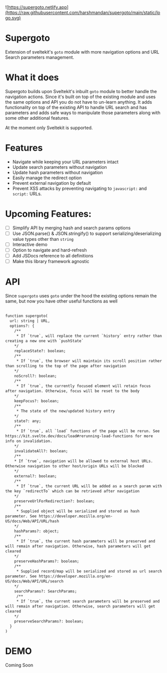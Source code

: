 ![https://supergoto.netlify.app](https://raw.githubusercontent.com/harshmandan/supergoto/main/static/logo.svg)

# Supergoto

Extension of sveltekit's `goto` module with more navigation options and URL Search parameters management.

# What it does

Supergoto builds upon Sveltekit's inbuilt `goto` module to better handle the navigation actions. Since it's built on top of the existing module and uses the same options and API you do not have to un-learn anything. It adds functionality on top of the existing API to handle URL search and has parameters and adds safe ways to manipulate those parameters along with some other additional features.

At the moment only Sveltekit is supported.

# Features

- Navigate while keeping your URL parameters intact
- Update search parameters without navigation
- Update hash parameters without navigation
- Easily manage the redirect option
- Prevent external navigation by default
- Prevent XSS attacks by preventing navigating to `javascript:` and `script:` URLs.

# Upcoming Features:

- [ ] Simplify API by merging hash and search params options
- [ ] Use JSON.parse() & JSON.stringify() to support serializing/deserializing value types other than `string`
- [ ] Interactive demo
- [ ] Option to navigate and hard-refresh
- [ ] Add JSDocs reference to all definitions
- [ ] Make this library framework agnostic

# API

Since `supergoto` uses `goto` under the hood the existing options remain the same, but now you have other useful functions as well

```

function supergoto(
  url: string | URL,
  options?: {
    /**
     * If `true`, will replace the current `history` entry rather than creating a new one with `pushState`
    */
    replaceState?: boolean;
    /**
     * If `true`, the browser will maintain its scroll position rather than scrolling to the top of the page after navigation
    */
    noScroll?: boolean;
    /**
     * If `true`, the currently focused element will retain focus after navigation. Otherwise, focus will be reset to the body
    */
    keepFocus?: boolean;
    /**
     * The state of the new/updated history entry
    */
    state?: any;
    /**
     * If `true`, all `load` functions of the page will be rerun. See https://kit.svelte.dev/docs/load#rerunning-load-functions for more info on invalidation.
    */
    invalidateAll?: boolean;
    /**
    * If `true`, navigation will be allowed to external host URLs. Otherwise navigation to other host/origin URLs will be blocked
    */
    external?: boolean;
    /**
     * If `true`, the current URL will be added as a search param with the key `redirectTo` which can be retrieved after navigation
    */
    preserveUrlForRedirection?: boolean;
    /**
     * Supplied object will be serialized and stored as hash parameter. See https://developer.mozilla.org/en-US/docs/Web/API/URL/hash
    */
    hashParams?: object;
    /**
     * If `true`, the current hash parameters will be preserved and will remain after navigation. Otherwise, hash parameters will get cleared
    */
    preserveHashParams?: boolean;
    /**
     * Supplied record/map will be serialized and stored as url search parameter. See https://developer.mozilla.org/en-US/docs/Web/API/URL/search
    */
    searchParams?: SearchParams;
     /**
     * If `true`, the current search parameters will be preserved and will remain after navigation. Otherwise, search parameters will get cleared
    */
    preserveSearchParams?: boolean;
  }
)
```

# DEMO

Coming Soon
